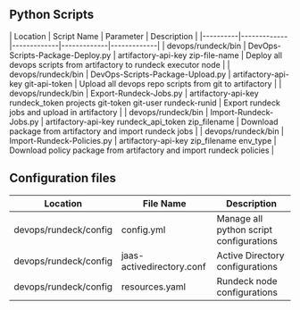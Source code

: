 ## Python Scripts
| Location | Script Name |  Parameter | Description |
|----------|-------------|-------------|-------------|-------------|
| devops/rundeck/bin | DevOps-Scripts-Package-Deploy.py | artifactory-api-key zip-file-name | Deploy all devops scripts from artifactory to rundeck executor node |
| devops/rundeck/bin | DevOps-Scripts-Package-Upload.py | artifactory-api-key git-api-token | Upload all devops repo scripts from git to artifactory |
| devops/rundeck/bin | Export-Rundeck-Jobs.py | artifactory-api-key rundeck_token projects git-token git-user rundeck-runid | Export rundeck jobs and upload in artifactory |
| devops/rundeck/bin | Import-Rundeck-Jobs.py | artifactory-api-key rundeck_api_token zip_filename | Download package from artifactory and import rundeck jobs |
| devops/rundeck/bin | Import-Rundeck-Policies.py | artifactory-api-key zip_filename env_type | Download policy package from artifactory and import rundeck policies |

## Configuration files
| Location | File Name |  Description |
|----------|-------------|-------------|
| devops/rundeck/config | config.yml | Manage all python script configurations |
| devops/rundeck/config | jaas-activedirectory.conf | Active Directory configurations |
| devops/rundeck/config | resources.yaml | Rundeck node configurations |
